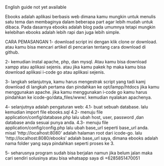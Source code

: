 English guide not yet available


Ebooks adalah aplikasi berbasis web dimana kamu mungkin untuk menulis satu tema dan membaginya dalam beberapa part agar lebih mudah untuk dibaca. Pada dasarnya ebooks adalah blog pada umumnya tetapi mungkin kelebihan ebooks adalah lebih rapi dan juga lebih simple.

CARA PEMASANGAN
1- download script ini dengan klik clone or download. atau kamu bisa mencari artikel di pencarian tentang cara download di github.

2- kemudian instal apache, php, dan mysql. Atau kamu bisa download xampp atau aplikasi sejenis. atau jika kamu pakek hp maka kamu bisa download aplikasi i-code go atau aplikasi sejenis.

3- langkah selanjutnya, kamu harus mengestrak script yang tadi kamj download di langkah pertama dan pindahkan ke opt/lampp/htdocs jika kamu menggunakan apache. jika kamu menggunakan i-code go kamu harus pindahkan ke icode-go/data_files/www/. kemudian nyalakan apachenya.

4- selanjutnya adalah pengaturan web:
4.1- buat sebuah database. lalu kemudian import file ebooks.sql
4.2- menuju file application/config/database.php lalu ubah host, user, password ,dan database anda sesuai punya anda.
4.3- menuju file application/config/config.php lalu ubah base_url seperti base_url anda. misal 'http://localhost:8080' adalah halaman root dari icode-go. lalu 'http://localhost:8080/ebooks' adalah base_url saya, dimana ebooks adalah nama folder yang saya pindahkan seperti proses ke 3.

5- seharusnya program sudah bisa berjalan namun jika belum jalan maka cari sendiri solusinya atau bisa whatsapp saya di +6285851470051